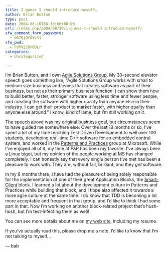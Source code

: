 ```yaml
---
title: I guess I should introduce myself…
author: Brian Button
type: post
date: 2004-08-10T06:10:00+00:00
url: /index.php/2004/08/10/i-guess-i-should-introduce-myself/
sfw_comment_form_password:
  - m67QjOYAYLS1
sfw_pwd:
  - PVVVZC8YOQLr
categories:
  - Uncategorized

---
```

I&#8217;m Brian Button, and I own [Agile Solutions Group][1]. My 30-second elevator speech goes something like, &#8220;Agile Solutions Group works with small to medium size business and teams that creates software as part of their business, but not as their primary business function. I can show them how to build better, faster, stronger software using less time and fewer people, and creating the software with higher quality than anyone else in their industry. I can get their product to market faster, with higher quality than anyone else around.&#8221; I know, kind of lame, but I&#8217;m still working on it.

The speech above was my original business goal, but circumstances seem to have guided me somewhere else. Over the last 18 months or so, I&#8217;ve spent a lot of my time teaching Test Driven Development to well over 100 students, developing real-time C++ software for an embedded control system, and worked in the [Patterns and Practices][2] group at Microsoft. While I&#8217;ve enjoyed all of it, my time at P&P has been my favorite. I&#8217;ve always been a Linux bigot, but my opinion of the people working at MS has changed completely. I can honestly say that every single person I&#8217;ve met has been a pleasure to work with. They are, without fail, brilliant, and they _get_ software.

In my 8 months there, I have had the pleasure of being solely responsible for the implementation of one of their great Application Blocks, the [Smart-Client][3] block. I learned a lot about the development culture in Patterns and Practices while building that block, and I hope also affected it towards a more agile culture at the same time. I do know that TDD is becoming a lot more acceptable and frequent in that group, and I&#8217;d like to think I had some part in that. Now I&#8217;m working on another block-related project that&#8217;s hush-hush, but I&#8217;m test-infecting them as well!

You can see more details about me on [my web site][1], including my resume.

If you&#8217;ve actually read this, please drop me a note. I&#8217;d like to know that I&#8217;m not talking to myself&#8230;

&#8212; bab

 [1]: http://www.agilesolutionsgroup.com
 [2]: http://www.microsoft.com/practices
 [3]: http://msdn.microsoft.com/library/default.asp?url=/library/en-us/dnpag/html/offline.asp
